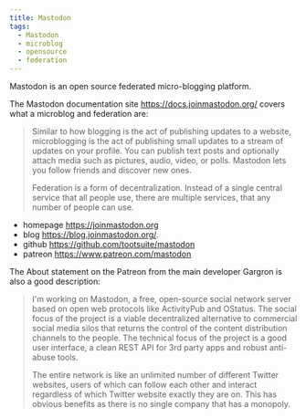 ```yaml
---
title: Mastodon
tags:
  - Mastodon
  - microblog
  - opensource
  - federation
---
```

Mastodon is an open source federated micro-blogging platform.

The Mastodon documentation site https://docs.joinmastodon.org/ covers what a microblog and federation are:
> Similar to how blogging is the act of publishing updates to a website, microblogging is the act of publishing small updates to a stream of updates on your profile. You can publish text posts and optionally attach media such as pictures, audio, video, or polls. Mastodon lets you follow friends and discover new ones.
> 
> Federation is a form of decentralization. Instead of a single central service that all people use, there are multiple services, that any number of people can use.

* homepage https://joinmastodon.org
* blog https://blog.joinmastodon.org/.
* github https://github.com/tootsuite/mastodon
* patreon https://www.patreon.com/mastodon

The About statement on the Patreon from the main developer Gargron is also a good description:

> I'm working on Mastodon, a free, open-source social network server based on open web protocols like ActivityPub and OStatus. The social focus of the project is a viable decentralized alternative to commercial social media silos that returns the control of the content distribution channels to the people. The technical focus of the project is a good user interface, a clean REST API for 3rd party apps and robust anti-abuse tools.
>
> The entire network is like an unlimited number of different Twitter websites, users of which can follow each other and interact regardless of which Twitter website exactly they are on. This has obvious benefits as there is no single company that has a monopoly.


